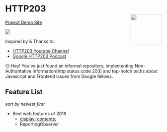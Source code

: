 # HTTP203 <img style="float:right;width:100px;padding-top:35px" src="https://img.shields.io/npm/l/vux.svg?style=flat-square" alt="">

[Project Demo Site](https://project.alan-zhufengxu.com/http203)

![](https://i.ytimg.com/vi/PgESLlNCv94/mqdefault.jpg)

Inspired by & Thanks to:
- [HTTP203 Youtube Channel](https://www.youtube.com/playlist?list=PLNYkxOF6rcIAKIQFsNbV0JDws_G_bnNo9)
- [Google HTTP203 Podcast](https://developers.google.com/web/shows/http203/podcast/)

:smirk: Hey! You've just found an informal repository, implementing Non-Authoritative Information(http status code 203) and top-notch techs about Javascript and Frontend issues from Google fellows.

## Feature List
*sort by newest first*
- Best web features of 2018
    - [display: contents;](https://project.alan-zhufengxu.com/http203/best-web-features-2018/display-contents.html)
    - ReportingObserver
    